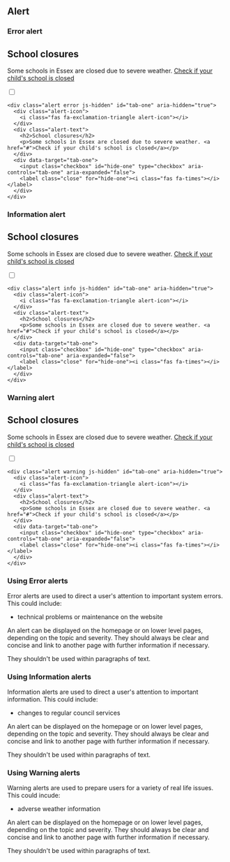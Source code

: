 ## Alert

### Error alert

<div class="alert error js-hidden" id="tab-one" aria-hidden="true">
  <div class="alert-icon">
    <i class="fas fa-exclamation-triangle alert-icon"></i>
  </div>
  <div class="alert-text">
    <h2>School closures</h2>
    <p>Some schools in Essex are closed due to severe weather. <a href="#">Check if your child's school is closed</a></p>
  </div>
  <div data-target="tab-one">
    <input class="checkbox" id="hide-one" type="checkbox" aria-controls="tab-one" aria-expanded="false">
    <label class="close" for="hide-one"><i class="fas fa-times"></i></label>
  </div>
</div>

    <div class="alert error js-hidden" id="tab-one" aria-hidden="true">
      <div class="alert-icon">
        <i class="fas fa-exclamation-triangle alert-icon"></i>
      </div>
      <div class="alert-text">
        <h2>School closures</h2>
        <p>Some schools in Essex are closed due to severe weather. <a href="#">Check if your child's school is closed</a></p>
      </div>
      <div data-target="tab-one">
        <input class="checkbox" id="hide-one" type="checkbox" aria-controls="tab-one" aria-expanded="false">
        <label class="close" for="hide-one"><i class="fas fa-times"></i></label>
      </div>
    </div>

### Information alert

<div class="alert info js-hidden" id="tab-one" aria-hidden="true">
  <div class="alert-icon">
    <i class="fas fa-exclamation-triangle alert-icon"></i>
  </div>
  <div class="alert-text">
    <h2>School closures</h2>
    <p>Some schools in Essex are closed due to severe weather. <a href="#">Check if your child's school is closed</a></p>
  </div>
  <div data-target="tab-one">
    <input class="checkbox" id="hide-one" type="checkbox" aria-controls="tab-one" aria-expanded="false">
    <label class="close" for="hide-one"><i class="fas fa-times"></i></label>
  </div>
</div>

    <div class="alert info js-hidden" id="tab-one" aria-hidden="true">
      <div class="alert-icon">
        <i class="fas fa-exclamation-triangle alert-icon"></i>
      </div>
      <div class="alert-text">
        <h2>School closures</h2>
        <p>Some schools in Essex are closed due to severe weather. <a href="#">Check if your child's school is closed</a></p>
      </div>
      <div data-target="tab-one">
        <input class="checkbox" id="hide-one" type="checkbox" aria-controls="tab-one" aria-expanded="false">
        <label class="close" for="hide-one"><i class="fas fa-times"></i></label>
      </div>
    </div>

### Warning alert

<div class="alert warning js-hidden" id="tab-one" aria-hidden="true">
  <div class="alert-icon">
    <i class="fas fa-exclamation-triangle alert-icon"></i>
  </div>
  <div class="alert-text">
    <h2>School closures</h2>
    <p>Some schools in Essex are closed due to severe weather. <a href="#">Check if your child's school is closed</a></p>
  </div>
  <div data-target="tab-one">
    <input class="checkbox" id="hide-one" type="checkbox" aria-controls="tab-one" aria-expanded="false">
    <label class="close" for="hide-one"><i class="fas fa-times"></i></label>
  </div>
</div>

    <div class="alert warning js-hidden" id="tab-one" aria-hidden="true">
      <div class="alert-icon">
        <i class="fas fa-exclamation-triangle alert-icon"></i>
      </div>
      <div class="alert-text">
        <h2>School closures</h2>
        <p>Some schools in Essex are closed due to severe weather. <a href="#">Check if your child's school is closed</a></p>
      </div>
      <div data-target="tab-one">
        <input class="checkbox" id="hide-one" type="checkbox" aria-controls="tab-one" aria-expanded="false">
        <label class="close" for="hide-one"><i class="fas fa-times"></i></label>
      </div>
    </div>

### Using Error alerts

Error alerts are used to direct a user's attention to important system errors. This could include:
<ul>
  <li>technical problems or maintenance on the website</li>
</ul>

An alert can be displayed on the homepage or on lower level pages, depending on the topic and severity. They should always be clear and concise and link to another page with further information if necessary.

They shouldn't be used within paragraphs of text.


### Using Information alerts

Information alerts are used to direct a user's attention to important information. This could include:
<ul>
  <li>changes to regular council services</li>
</ul>

An alert can be displayed on the homepage or on lower level pages, depending on the topic and severity. They should always be clear and concise and link to another page with further information if necessary.

They shouldn't be used within paragraphs of text.

### Using Warning alerts

Warning alerts are used to prepare users for a variety of real life issues. This could incude:
<ul>
  <li>adverse weather information</li>
</ul>

An alert can be displayed on the homepage or on lower level pages, depending on the topic and severity. They should always be clear and concise and link to another page with further information if necessary.

They shouldn't be used within paragraphs of text.

